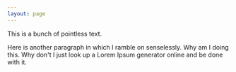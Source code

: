 ```yaml
---
layout: page
---
```



This is a bunch of pointless text.

Here is another paragraph in which I ramble on senselessly.  Why am I doing this.  Why don't I just look up a Lorem Ipsum generator online and be done with it.